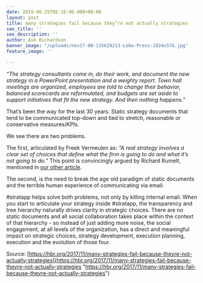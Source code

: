 ```yaml
---
date: 2019-06-25T05:16:06.000+00:00
layout: post
title: many strategies fail because they’re not actually strategies
seo_title: ''
seo_description: ''
author: Ash Richardson
banner_image: "/uploads/nov17-08-135629213-Lobo-Press-1024x576.jpg"
feature_image: ''

---
```

_“The strategy consultants come in, do their work, and document the new strategy in a PowerPoint presentation and a weighty report. Town hall meetings are organized, employees are told to change their behavior, balanced scorecards are reformulated, and budgets are set aside to support initiatives that fit the new strategy. And then nothing happens.”_

That’s been the way for the last 30 years. Static strategy documents that tend to be communicated top-down and tied to stretch, reasonable or conservative measures/KPIs.

We see there are two problems.

The first, articulated by Freek Vermeulen as: _“A real strategy involves a clear set of choices that define what the firm is going to do and what it’s not going to do.”_ This point is convincingly argued by Richard Rumelt, mentioned in [our other article](https://stratapp.ai/good-strategy-bad-stategy/).

The second, is the need to break the age old paradigm of static documents and the terrible human experience of communicating via email.

\#stratapp helps solve both problems, not only by killing internal email. When you start to articulate your strategy inside #stratapp, the transparency and tree hierarchy naturally drives clarity in strategic choices. There are no static documents and all social collaboration takes place within the context of that hierarchy - so instead of just adding more noise, the social engagement, at all levels of the organization, has a direct and meaningful impact on strategic choices, strategy development, execution planning, execution and the evolution of those four.

Source: [https://hbr.org/2017/11/many-strategies-fail-because-theyre-not-actually-strategies](https://hbr.org/2017/11/many-strategies-fail-because-theyre-not-actually-strategies "https://hbr.org/2017/11/many-strategies-fail-because-theyre-not-actually-strategies")